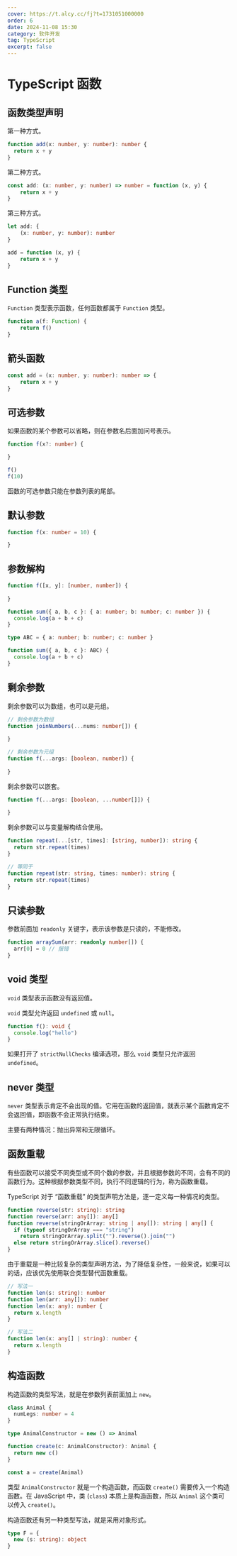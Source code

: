 ```yaml
---
cover: https://t.alcy.cc/fj?t=1731051000000
order: 6
date: 2024-11-08 15:30
category: 软件开发
tag: TypeScript
excerpt: false
---
```


# TypeScript 函数

## 函数类型声明

第一种方式。

```TypeScript
function add(x: number, y: number): number {
  return x + y
}
```

第二种方式。

```TypeScript
const add: (x: number, y: number) => number = function (x, y) {
    return x + y
}
```

第三种方式。

```TypeScript
let add: {
    (x: number, y: number): number
}

add = function (x, y) {
    return x + y
}
```

## Function 类型

`Function` 类型表示函数，任何函数都属于 `Function` 类型。

```TypeScript
function a(f: Function) {
    return f()
}
```

## 箭头函数

```TypeScript
const add = (x: number, y: number): number => {
    return x + y
}
```

## 可选参数

如果函数的某个参数可以省略，则在参数名后面加问号表示。

```TypeScript
function f(x?: number) {

}

f()
f(10)
```

函数的可选参数只能在参数列表的尾部。

## 默认参数

```TypeScript
function f(x: number = 10) {

}
```

## 参数解构

```TypeScript
function f([x, y]: [number, number]) {
  
}

function sum({ a, b, c }: { a: number; b: number; c: number }) {
  console.log(a + b + c)
}
```

```TypeScript
type ABC = { a: number; b: number; c: number }

function sum({ a, b, c }: ABC) {
  console.log(a + b + c)
}
```

## 剩余参数

剩余参数可以为数组，也可以是元组。

```TypeScript
// 剩余参数为数组
function joinNumbers(...nums: number[]) {
  
}

// 剩余参数为元组
function f(...args: [boolean, number]) {
  
}
```

剩余参数可以嵌套。

```TypeScript
function f(...args: [boolean, ...number[]]) {
    
}
```

剩余参数可以与变量解构结合使用。

```TypeScript
function repeat(...[str, times]: [string, number]): string {
  return str.repeat(times)
}

// 等同于
function repeat(str: string, times: number): string {
  return str.repeat(times)
}
```

## 只读参数

参数前面加 `readonly` 关键字，表示该参数是只读的，不能修改。

```TypeScript
function arraySum(arr: readonly number[]) {
  arr[0] = 0 // 报错
}
```

## void 类型

`void` 类型表示函数没有返回值。

`void` 类型允许返回 `undefined` 或 `null`。

```TypeScript
function f(): void {
  console.log("hello")
}
```

如果打开了 `strictNullChecks` 编译选项，那么 `void` 类型只允许返回 `undefined`。

## never 类型

`never` 类型表示肯定不会出现的值。它用在函数的返回值，就表示某个函数肯定不会返回值，即函数不会正常执行结束。

主要有两种情况：抛出异常和无限循环。

## 函数重载

有些函数可以接受不同类型或不同个数的参数，并且根据参数的不同，会有不同的函数行为。这种根据参数类型不同，执行不同逻辑的行为，称为函数重载。

TypeScript 对于 “函数重载” 的类型声明方法是，逐一定义每一种情况的类型。

```TypeScript
function reverse(str: string): string
function reverse(arr: any[]): any[]
function reverse(stringOrArray: string | any[]): string | any[] {
  if (typeof stringOrArray === "string")
    return stringOrArray.split("").reverse().join("")
  else return stringOrArray.slice().reverse()
}
```

由于重载是一种比较复杂的类型声明方法，为了降低复杂性，一般来说，如果可以的话，应该优先使用联合类型替代函数重载。

```TypeScript
// 写法一
function len(s: string): number
function len(arr: any[]): number
function len(x: any): number {
  return x.length
}

// 写法二
function len(x: any[] | string): number {
  return x.length
}
```

## 构造函数

构造函数的类型写法，就是在参数列表前面加上 `new`。

```TypeScript
class Animal {
  numLegs: number = 4
}

type AnimalConstructor = new () => Animal

function create(c: AnimalConstructor): Animal {
  return new c()
}

const a = create(Animal)
```

类型 `AnimalConstructor` 就是一个构造函数，而函数 `create()` 需要传入一个构造函数。在 JavaScript 中，类 (`class`) 本质上是构造函数，所以 `Animal` 这个类可以传入 `create()`。

构造函数还有另一种类型写法，就是采用对象形式。

```TypeScript
type F = {
  new (s: string): object
}
```